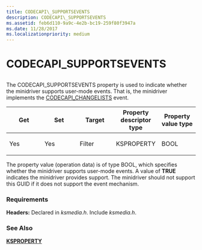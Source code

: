 ```yaml
---
title: CODECAPI\_SUPPORTSEVENTS
description: CODECAPI\_SUPPORTSEVENTS
ms.assetid: feb6d110-9a9c-4e2b-bc19-259f80f3947a
ms.date: 11/28/2017
ms.localizationpriority: medium
---
```


# CODECAPI\_SUPPORTSEVENTS


## <span id="ddk_codecapi_supportsevents_ks"></span><span id="DDK_CODECAPI_SUPPORTSEVENTS_KS"></span>


The CODECAPI\_SUPPORTSEVENTS property is used to indicate whether the minidriver supports user-mode events. That is, the minidriver implements the [CODECAPI\_CHANGELISTS](codecapi-changelists.md) event.

<table>
<colgroup>
<col width="20%" />
<col width="20%" />
<col width="20%" />
<col width="20%" />
<col width="20%" />
</colgroup>
<thead>
<tr class="header">
<th>Get</th>
<th>Set</th>
<th>Target</th>
<th>Property descriptor type</th>
<th>Property value type</th>
</tr>
</thead>
<tbody>
<tr class="odd">
<td><p>Yes</p></td>
<td><p>Yes</p></td>
<td><p>Filter</p></td>
<td><p>KSPROPERTY</p></td>
<td><p>BOOL</p></td>
</tr>
</tbody>
</table>

 

The property value (operation data) is of type BOOL, which specifies whether the minidriver supports user-mode events. A value of **TRUE** indicates the minidriver provides support. The minidriver should not support this GUID if it does not support the event mechanism.

### Requirements

**Headers:** Declared in *ksmedia.h*. Include *ksmedia.h*.

### See Also

[**KSPROPERTY**](https://docs.microsoft.com/windows-hardware/drivers/ddi/content/ks/ns-ks-ksidentifier)

 

 





